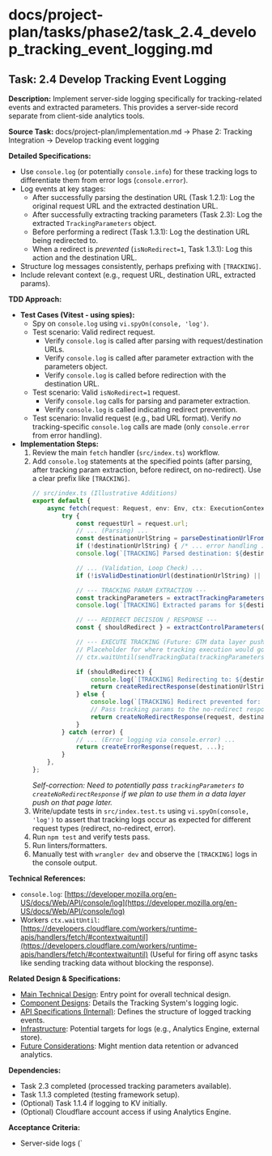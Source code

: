 # docs/project-plan/tasks/phase2/task_2.4_develop_tracking_event_logging.md

## Task: 2.4 Develop Tracking Event Logging

**Description:**
Implement server-side logging specifically for tracking-related events and extracted parameters. This provides a server-side record separate from client-side analytics tools.

**Source Task:**
docs/project-plan/implementation.md -> Phase 2: Tracking Integration -> Develop tracking event logging

**Detailed Specifications:**
- Use `console.log` (or potentially `console.info`) for these tracking logs to differentiate them from error logs (`console.error`).
- Log events at key stages:
    - After successfully parsing the destination URL (Task 1.2.1): Log the original request URL and the extracted destination URL.
    - After successfully extracting tracking parameters (Task 2.3): Log the extracted `TrackingParameters` object.
    - Before performing a redirect (Task 1.3.1): Log the destination URL being redirected to.
    - When a redirect is *prevented* (`isNoRedirect=1`, Task 1.3.1): Log this action and the destination URL.
- Structure log messages consistently, perhaps prefixing with `[TRACKING]`.
- Include relevant context (e.g., request URL, destination URL, extracted params).

**TDD Approach:**

*   **Test Cases (Vitest - using spies):**
    *   Spy on `console.log` using `vi.spyOn(console, 'log')`.
    *   Test scenario: Valid redirect request.
        *   Verify `console.log` is called after parsing with request/destination URLs.
        *   Verify `console.log` is called after parameter extraction with the parameters object.
        *   Verify `console.log` is called before redirection with the destination URL.
    *   Test scenario: Valid `isNoRedirect=1` request.
        *   Verify `console.log` calls for parsing and parameter extraction.
        *   Verify `console.log` is called indicating redirect prevention.
    *   Test scenario: Invalid request (e.g., bad URL format). Verify *no* tracking-specific `console.log` calls are made (only `console.error` from error handling).
*   **Implementation Steps:**
    1.  Review the main `fetch` handler (`src/index.ts`) workflow.
    2.  Add `console.log` statements at the specified points (after parsing, after tracking param extraction, before redirect, on no-redirect). Use a clear prefix like `[TRACKING]`.
        ```typescript
        // src/index.ts (Illustrative Additions)
        export default {
            async fetch(request: Request, env: Env, ctx: ExecutionContext): Promise<Response> {
                try {
                    const requestUrl = request.url;
                    // ... (Parsing) ...
                    const destinationUrlString = parseDestinationUrlFromHash(requestUrl);
                    if (!destinationUrlString) { /* ... error handling ... */ }
                    console.log(`[TRACKING] Parsed destination: ${destinationUrlString} (from ${requestUrl})`);

                    // ... (Validation, Loop Check) ...
                    if (!isValidDestinationUrl(destinationUrlString) || isRedirectLoop(...)) { /* ... error handling ... */ }

                    // --- TRACKING PARAM EXTRACTION ---
                    const trackingParameters = extractTrackingParameters(destinationUrlString);
                    console.log(`[TRACKING] Extracted params for ${destinationUrlString}:`, JSON.stringify(trackingParameters)); // Log extracted params

                    // --- REDIRECT DECISION / RESPONSE ---
                    const { shouldRedirect } = extractControlParameters(destinationUrlString);

                    // --- EXECUTE TRACKING (Future: GTM data layer push or server-side event) ---
                    // Placeholder for where tracking execution would go
                    // ctx.waitUntil(sendTrackingData(trackingParameters, request));

                    if (shouldRedirect) {
                        console.log(`[TRACKING] Redirecting to: ${destinationUrlString}`);
                        return createRedirectResponse(destinationUrlString, true);
                    } else {
                        console.log(`[TRACKING] Redirect prevented for: ${destinationUrlString}`);
                        // Pass tracking params to the no-redirect response function if needed for data layer
                        return createNoRedirectResponse(request, destinationUrlString, trackingParameters, env.GTM_CONTAINER_ID); // Modified signature
                    }
                } catch (error) {
                    // ... (Error logging via console.error) ...
                    return createErrorResponse(request, ...);
                }
            },
        };
        ```
        *Self-correction: Need to potentially pass `trackingParameters` to `createNoRedirectResponse` if we plan to use them in a data layer push on that page later.*
    3.  Write/update tests in `src/index.test.ts` using `vi.spyOn(console, 'log')` to assert that tracking logs occur as expected for different request types (redirect, no-redirect, error).
    4.  Run `npm test` and verify tests pass.
    5.  Run linters/formatters.
    6.  Manually test with `wrangler dev` and observe the `[TRACKING]` logs in the console output.

**Technical References:**
- `console.log`: [https://developer.mozilla.org/en-US/docs/Web/API/console/log](https://developer.mozilla.org/en-US/docs/Web/API/console/log)
- Workers `ctx.waitUntil`: [https://developers.cloudflare.com/workers/runtime-apis/handlers/fetch/#contextwaituntil](https://developers.cloudflare.com/workers/runtime-apis/handlers/fetch/#contextwaituntil) (Useful for firing off async tasks like sending tracking data without blocking the response).

**Related Design & Specifications:**
- [Main Technical Design](../../../technical-design/DESIGN.md): Entry point for overall technical design.
- [Component Designs](../../../technical-design/component_designs.md): Details the Tracking System's logging logic.
- [API Specifications (Internal)](../../../technical-design/api_specifications.md): Defines the structure of logged tracking events.
- [Infrastructure](../../../technical-design/infrastructure.md): Potential targets for logs (e.g., Analytics Engine, external store).
- [Future Considerations](../../../technical-design/future_considerations.md): Might mention data retention or advanced analytics.

**Dependencies:**
- Task 2.3 completed (processed tracking parameters available).
- Task 1.1.3 completed (testing framework setup).
- (Optional) Task 1.1.4 if logging to KV initially.
- (Optional) Cloudflare account access if using Analytics Engine.

**Acceptance Criteria:**
- Server-side logs (`